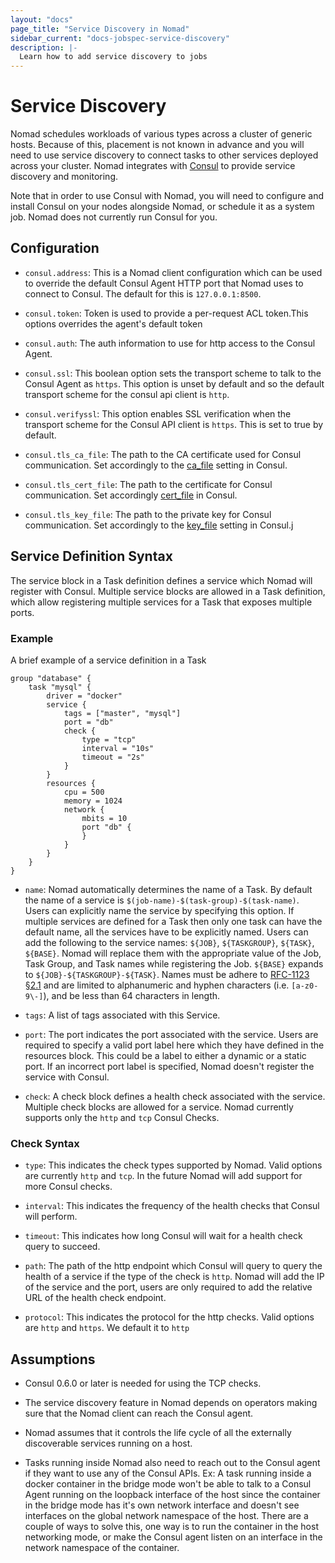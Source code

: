 ```yaml
---
layout: "docs"
page_title: "Service Discovery in Nomad"
sidebar_current: "docs-jobspec-service-discovery"
description: |-
  Learn how to add service discovery to jobs
---
```


# Service Discovery

Nomad schedules workloads of various types across a cluster of generic hosts.
Because of this, placement is not known in advance and you will need to use
service discovery to connect tasks to other services deployed across your
cluster. Nomad integrates with [Consul](https://www.consul.io) to provide service
discovery and monitoring.

Note that in order to use Consul with Nomad, you will need to configure and
install Consul on your nodes alongside Nomad, or schedule it as a system job.
Nomad does not currently run Consul for you.

## Configuration

* `consul.address`: This is a Nomad client configuration which can be used to
  override the default Consul Agent HTTP port that Nomad uses to connect to
  Consul. The default for this is `127.0.0.1:8500`.

* `consul.token`: Token is used to provide a per-request ACL token.This options
  overrides the agent's default token

* `consul.auth`: The auth information to use for http access to the Consul
  Agent.

* `consul.ssl`: This boolean option sets the transport scheme to talk to the Consul
  Agent as `https`. This option is unset by default and so the default transport
  scheme for the consul api client is `http`.

* `consul.verifyssl`: This option enables SSL verification when the transport
 scheme for the Consul API client is `https`. This is set to true by default.

* `consul.tls_ca_file`: The path to the CA certificate used for Consul communication.
  Set accordingly to the
  [ca_file](https://www.consul.io/docs/agent/options.html#ca_file) setting in
  Consul.

* `consul.tls_cert_file`: The path to the certificate for Consul communication. Set
  accordingly
  [cert_file](https://www.consul.io/docs/agent/options.html#cert_file) in
  Consul.

* `consul.tls_key_file`: The path to the private key for Consul communication.
  Set accordingly to the
  [key_file](https://www.consul.io/docs/agent/options.html#key_file) setting in
  Consul.j

## Service Definition Syntax

The service block in a Task definition defines a service which Nomad will
register with Consul. Multiple service blocks are allowed in a Task definition,
which allow registering multiple services for a Task that exposes multiple
ports.

### Example

A brief example of a service definition in a Task

```
group "database" {
    task "mysql" {
        driver = "docker"
        service {
            tags = ["master", "mysql"]
            port = "db"
            check {
                type = "tcp"
                interval = "10s"
                timeout = "2s"
            }
        }
        resources {
            cpu = 500
            memory = 1024
            network {
                mbits = 10
                port "db" {
                }
            }
        }
    }
}
```

* `name`: Nomad automatically determines the name of a Task. By default the
  name of a service is `$(job-name)-$(task-group)-$(task-name)`. Users can
  explicitly name the service by specifying this option. If multiple services
  are defined for a Task then only one task can have the default name, all
  the services have to be explicitly named.  Users can add the following to
  the service names: `${JOB}`, `${TASKGROUP}`, `${TASK}`, `${BASE}`.  Nomad
  will replace them with the appropriate value of the Job, Task Group, and
  Task names while registering the Job. `${BASE}` expands to
  `${JOB}-${TASKGROUP}-${TASK}`.  Names must be adhere to
  [RFC-1123 §2.1](https://tools.ietf.org/html/rfc1123#section-2) and are
  limited to alphanumeric and hyphen characters (i.e. `[a-z0-9\-]`), and be
  less than 64 characters in length.

* `tags`: A list of tags associated with this Service.

* `port`: The port indicates the port associated with the service. Users are
  required to specify a valid port label here which they have defined in the
  resources block. This could be a label to either a dynamic or a static port.
  If an incorrect port label is specified, Nomad doesn't register the service
  with Consul.

* `check`: A check block defines a health check associated with the service.
  Multiple check blocks are allowed for a service. Nomad currently supports
  only the `http` and `tcp` Consul Checks.

### Check Syntax

* `type`: This indicates the check types supported by Nomad. Valid options are
  currently `http` and `tcp`. In the future Nomad will add support for more
  Consul checks.

* `interval`: This indicates the frequency of the health checks that Consul will
  perform.

* `timeout`: This indicates how long Consul will wait for a health check query
  to succeed.

* `path`: The path of the http endpoint which Consul will query to query the
  health of a service if the type of the check is `http`. Nomad will add the IP
  of the service and the port, users are only required to add the relative URL
  of the health check endpoint.

* `protocol`: This indicates the protocol for the http checks. Valid options
  are `http` and `https`. We default it to `http`

## Assumptions

* Consul 0.6.0 or later is needed for using the TCP checks.

* The service discovery feature in Nomad depends on operators making sure that
  the Nomad client can reach the Consul agent.

* Nomad assumes that it controls the life cycle of all the externally
  discoverable services running on a host.

* Tasks running inside Nomad also need to reach out to the Consul agent if
  they want to use any of the Consul APIs. Ex: A task running inside a docker
  container in the bridge mode won't be able to talk to a Consul Agent running
  on the loopback interface of the host since the container in the bridge mode
  has it's own network interface and doesn't see interfaces on the global
  network namespace of the host. There are a couple of ways to solve this, one
  way is to run the container in the host networking mode, or make the Consul
  agent listen on an interface in the network namespace of the container.
